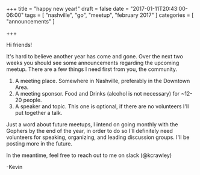 +++
title = "happy new year!"
draft = false
date = "2017-01-11T20:43:00-06:00"
tags = [ "nashville", "go", "meetup", "february 2017" ]
categories = [ "announcements" ]

+++

Hi friends!

It's hard to believe another year has come and gone. Over the next two weeks you
should see some announcements regarding the upcoming meetup. There are a few things
I need first from you, the community.

1. A meeting place. Somewhere in Nashville, preferably in the Downtown Area.
2. A meeting sponsor. Food and Drinks (alcohol is not necessary) for ~12-20 people.
3. A speaker and topic. This one is optional, if there are no volunteers I'll put together
a talk.

Just a word about future meetups, I intend on going monthly with the Gophers by the end
of the year, in order to do so I'll definitely need volunteers for speaking, organizing,
and leading discussion groups. I'll be posting more in the future.

In the meantime, feel free to reach out to me on slack (@kcrawley)

-Kevin